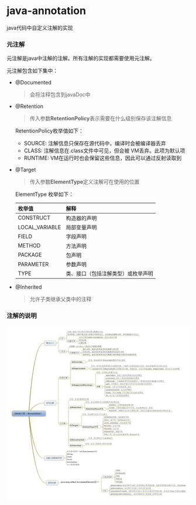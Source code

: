 # java-annotation
java代码中自定义注解的实现



### 元注解
元注解是java中注解的注解。所有注解的实现都需要使用元注解。

元注解包含如下集中：

- @Documented

   > 会将注释包含到javaDoc中

- @Retention
   > 传入参数**RetentionPolicy**表示需要在什么级别保存该注解信息

   RetentionPolicy枚举值如下：  

   - SOURCE: 注解信息只保存在源代码中，编译时会被编译器丢弃
   - CLASS: 注解信息在.class文件中可见，但会被 VM丢弃。此项为默认项
   - RUNTIME: VM在运行时也会保留这些信息，因此可以通过反射读取到 

- @Target
    >  传入参数**ElementType**定义注解可在使用的位置

    ElementType 枚举如下：

    | 枚举值         | 解释                               |
    | -------------- | ---------------------------------- |
    | CONSTRUCT      | 构造器的声明                       |
    | LOCAL_VARIABLE | 局部变量声明                       |
    | FIELD          | 字段声明                           |
    | METHOD         | 方法声明                           |
    | PACKAGE        | 包声明                             |
    | PARAMETER      | 参数声明                           |
    | TYPE           | 类、接口（包括注解类型）或枚举声明 |

- @Inherited

    > 允许子类继承父类中的注释



### 注解的说明
![java中的annotation图解](src/main/resources/Annotation.jpg)